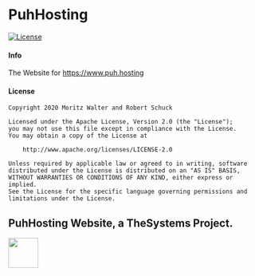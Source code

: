 # PuhHosting
[![License](https://img.shields.io/badge/License-Apache%202.0-blue.svg)](https://opensource.org/licenses/Apache-2.0)

#### Info

The Website for <a href="https://www.puh.hosting">https://www.puh.hosting</a>

#### License

    Copyright 2020 Moritz Walter and Robert Schuck
    
    Licensed under the Apache License, Version 2.0 (the "License");
    you may not use this file except in compliance with the License.
    You may obtain a copy of the License at
    
        http://www.apache.org/licenses/LICENSE-2.0
    
    Unless required by applicable law or agreed to in writing, software
    distributed under the License is distributed on an "AS IS" BASIS,
    WITHOUT WARRANTIES OR CONDITIONS OF ANY KIND, either express or implied.
    See the License for the specific language governing permissions and
    limitations under the License.
   
   ## PuhHosting Website, a TheSystems Project.
<img src="https://the-systems.eu/images/favicons/apple-touch-icon.png" width="60px" />

